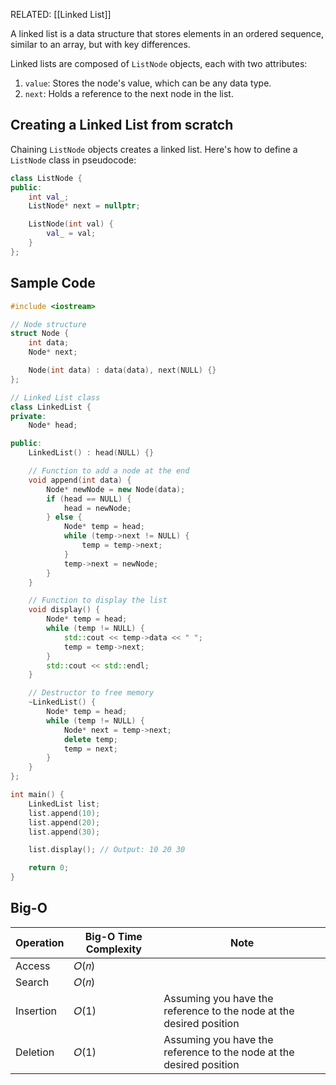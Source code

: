 RELATED: [[Linked List]]

A linked list is a data structure that stores elements in an ordered sequence, similar to an array, but with key differences.

Linked lists are composed of `ListNode` objects, each with two attributes:
1. `value`: Stores the node's value, which can be any data type.
2. `next`: Holds a reference to the next node in the list.

## Creating a Linked List from scratch

Chaining `ListNode` objects creates a linked list. Here's how to define a `ListNode` class in pseudocode:

```cpp
class ListNode {
public:
    int val_;
    ListNode* next = nullptr;

    ListNode(int val) {
        val_ = val;
    }
};
```


## Sample Code

```c++
#include <iostream>

// Node structure
struct Node {
    int data;
    Node* next;

    Node(int data) : data(data), next(NULL) {}
};

// Linked List class
class LinkedList {
private:
    Node* head;

public:
    LinkedList() : head(NULL) {}

    // Function to add a node at the end
    void append(int data) {
        Node* newNode = new Node(data);
        if (head == NULL) {
            head = newNode;
        } else {
            Node* temp = head;
            while (temp->next != NULL) {
                temp = temp->next;
            }
            temp->next = newNode;
        }
    }

    // Function to display the list
    void display() {
        Node* temp = head;
        while (temp != NULL) {
            std::cout << temp->data << " ";
            temp = temp->next;
        }
        std::cout << std::endl;
    }

    // Destructor to free memory
    ~LinkedList() {
        Node* temp = head;
        while (temp != NULL) {
            Node* next = temp->next;
            delete temp;
            temp = next;
        }
    }
};

int main() {
    LinkedList list;
    list.append(10);
    list.append(20);
    list.append(30);

    list.display(); // Output: 10 20 30

    return 0;
}

```

## Big-O

| Operation | Big-O Time Complexity | Note                                                                |
| --------- | --------------------- | ------------------------------------------------------------------- |
| Access    | 𝑂(𝑛)                |                                                                     |
| Search    | 𝑂(𝑛)                |                                                                     |
| Insertion | 𝑂(1)                 | Assuming you have the reference to the node at the desired position |
| Deletion  | 𝑂(1)                 | Assuming you have the reference to the node at the desired position |